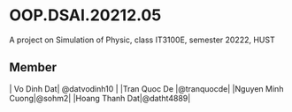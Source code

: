 # OOP.DSAI.20212.05

A project on Simulation of Physic, class IT3100E, semester 20222,
HUST

## Member

| Vo Dinh Dat| @datvodinh10 |
|Tran Quoc De |@tranquocde|
|Nguyen Minh Cuong|@sohm2|
|Hoang Thanh Dat|@datht4889|